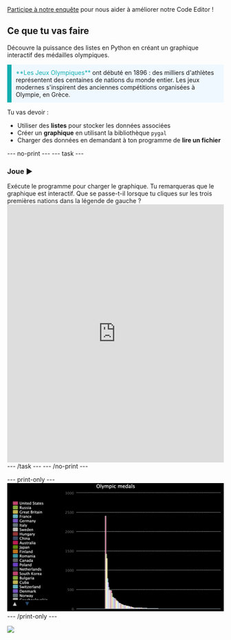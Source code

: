 <div class="c-survey-banner" style="width:100%">
  <a class="c-survey-banner__link" href="https://form.raspberrypi.org/f/code-editor-feedback" target="_blank">Participe à notre enquête</a> pour nous aider à améliorer notre Code Editor !
</div>

## Ce que tu vas faire

Découvre la puissance des listes en Python en créant un graphique interactif des médailles olympiques.

<p style="border-left: solid; border-width:10px; border-color: #0faeb0; background-color: aliceblue; padding: 10px;">
<span style="color: #0faeb0">**Les Jeux Olympiques**</span> ont débuté en 1896 : des milliers d'athlètes représentent des centaines de nations du monde entier. Les jeux modernes s'inspirent des anciennes compétitions organisées à Olympie, en Grèce.
</p>

Tu vas devoir :
 - Utiliser des **listes** pour stocker les données associées
 - Créer un **graphique** en utilisant la bibliothèque `pygal`
 - Charger des données en demandant à ton programme de **lire un fichier**

--- no-print --- --- task ---
### Joue ▶️
<div style="display: flex; flex-wrap: wrap">
<div style="flex-basis: 175px; flex-grow: 1">  
Exécute le programme pour charger le graphique. Tu remarqueras que le graphique est interactif. Que se passe-t-il lorsque tu cliques sur les trois premières nations dans la légende de gauche ?
</div>
<iframe src="https://editor.raspberrypi.org/en/embed/viewer/charting-champions-example" width="600" height="600" frameborder="0" marginwidth="0" marginheight="0" allowfullscreen>
</iframe>
</div>
--- /task --- --- /no-print ---

--- print-only --- ![Completed project.](images/completed_preview.png) --- /print-only ---

![](http://code.org/api/hour/begin_rp_charting.png)
